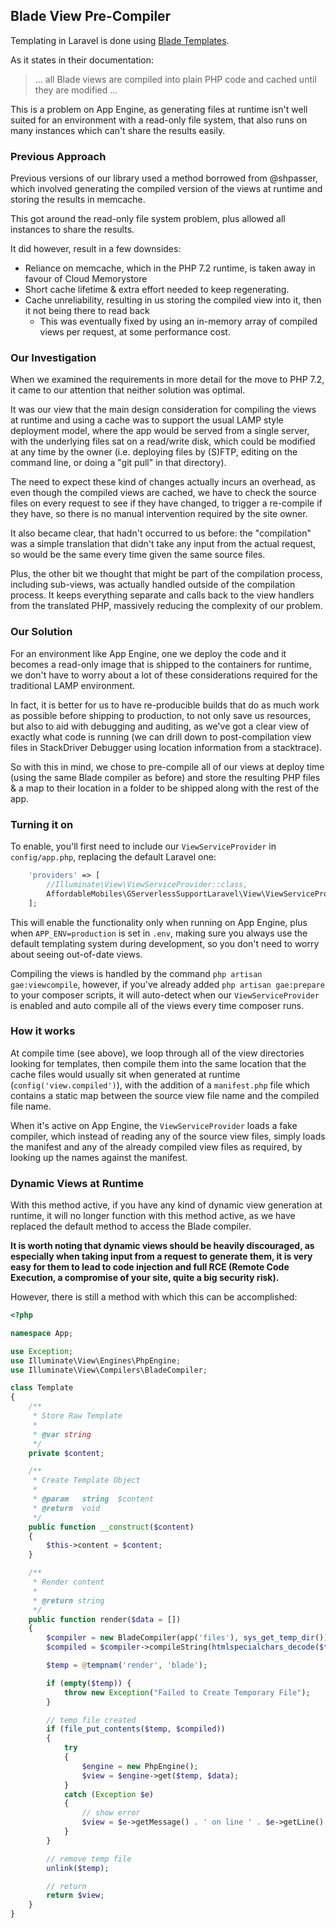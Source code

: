 ## Blade View Pre-Compiler

Templating in Laravel is done using [Blade Templates](https://laravel.com/docs/5.5/blade).

As it states in their documentation:

> ... all Blade views are compiled into plain PHP code and cached until they are modified ...

This is a problem on App Engine, as generating files at runtime isn't well suited for an environment with a read-only file system, that also runs on many instances which can't share the results easily.

### Previous Approach

Previous versions of our library used a method borrowed from @shpasser, which involved generating the compiled version of the views at runtime and storing the results in memcache.

This got around the read-only file system problem, plus allowed all instances to share the results.

It did however, result in a few downsides:

* Reliance on memcache, which in the PHP 7.2 runtime, is taken away in favour of Cloud Memorystore
* Short cache lifetime & extra effort needed to keep regenerating.
* Cache unreliability, resulting in us storing the compiled view into it, then it not being there to read back
  * This was eventually fixed by using an in-memory array of compiled views per request, at some performance cost.

### Our Investigation

When we examined the requirements in more detail for the move to PHP 7.2, it came to our attention that neither solution was optimal.

It was our view that the main design consideration for compiling the views at runtime and using a cache was to support the usual LAMP style deployment model, where the app would be served from a single server, with the underlying files sat on a read/write disk, which could be modified at any time by the owner (i.e. deploying files by (S)FTP, editing on the command line, or doing a "git pull" in that directory).

The need to expect these kind of changes actually incurs an overhead, as even though the compiled views are cached, we have to check the source files on every request to see if they have changed, to trigger a re-compile if they have, so there is no manual intervention required by the site owner.

It also became clear, that hadn't occurred to us before: the "compilation" was a simple translation that didn't take any input from the actual request, so would be the same every time given the same source files.

Plus, the other bit we thought that might be part of the compilation process, including sub-views, was actually handled outside of the compilation process. It keeps everything separate and calls back to the view handlers from the translated PHP, massively reducing the complexity of our problem.

### Our Solution

For an environment like App Engine, one we deploy the code and it becomes a read-only image that is shipped to the containers for runtime, we don't have to worry about a lot of these considerations required for the traditional LAMP environment.

In fact, it is better for us to have re-producible builds that do as much work as possible before shipping to production, to not only save us resources, but also to aid with debugging and auditing, as we've got a clear view of exactly what code is running (we can drill down to post-compilation view files in StackDriver Debugger using location information from a stacktrace).

So with this in mind, we chose to pre-compile all of our views at deploy time (using the same Blade compiler as before) and store the resulting PHP files & a map to their location in a folder to be shipped along with the rest of the app.

### Turning it on

To enable, you'll first need to include our `ViewServiceProvider` in `config/app.php`, replacing the default Laravel one:

```php
    'providers' => [
        //Illuminate\View\ViewServiceProvider::class,
        AffordableMobiles\GServerlessSupportLaravel\View\ViewServiceProvider::class,
    ];
```

This will enable the functionality only when running on App Engine, plus when `APP_ENV=production` is set in `.env`, making sure you always use the default templating system during development, so you don't need to worry about seeing out-of-date views.

Compiling the views is handled by the command `php artisan gae:viewcompile`, however, if you've already added `php artisan gae:prepare` to your composer scripts, it will auto-detect when our `ViewServiceProvider` is enabled and auto compile all of the views every time composer runs.

### How it works

At compile time (see above), we loop through all of the view directories looking for templates, then compile them into the same location that the cache files would usually sit when generated at runtime (`config('view.compiled')`), with the addition of a `manifest.php` file which contains a static map between the source view file name and the compiled file name.

When it's active on App Engine, the `ViewServiceProvider` loads a fake compiler, which instead of reading any of the source view files, simply loads the manifest and any of the already compiled view files as required, by looking up the names against the manifest.

### Dynamic Views at Runtime

With this method active, if you have any kind of dynamic view generation at runtime, it will no longer function with this method active, as we have replaced the default method to access the Blade compiler.

**It is worth noting that dynamic views should be heavily discouraged, as especially when taking input from a request to generate them, it is very easy for them to lead to code injection and full RCE (Remote Code Execution, a compromise of your site, quite a big security risk).**

However, there is still a method with which this can be accomplished:

```php
<?php

namespace App;

use Exception;
use Illuminate\View\Engines\PhpEngine;
use Illuminate\View\Compilers\BladeCompiler;

class Template
{
    /**
     * Store Raw Template
     *
     * @var string
     */
    private $content;

    /**
     * Create Template Object
     *
     * @param   string  $content
     * @return  void
     */
    public function __construct($content)
    {
        $this->content = $content;
    }

	/**
	 * Render content
	 *
	 * @return string
	 */
	public function render($data = [])
	{
		$compiler = new BladeCompiler(app('files'), sys_get_temp_dir());
		$compiled = $compiler->compileString(htmlspecialchars_decode($this->content));

		$temp = @tempnam('render', 'blade');

		if (empty($temp)) {
			throw new Exception("Failed to Create Temporary File");
		}

		// temp file created
		if (file_put_contents($temp, $compiled))
		{
			try
			{
				$engine = new PhpEngine();
				$view = $engine->get($temp, $data);
			}
			catch (Exception $e)
			{
				// show error
				$view = $e->getMessage() . ' on line ' . $e->getLine();
			}
		}

		// remove temp file
		unlink($temp);

		// return
		return $view;
	}
}
```